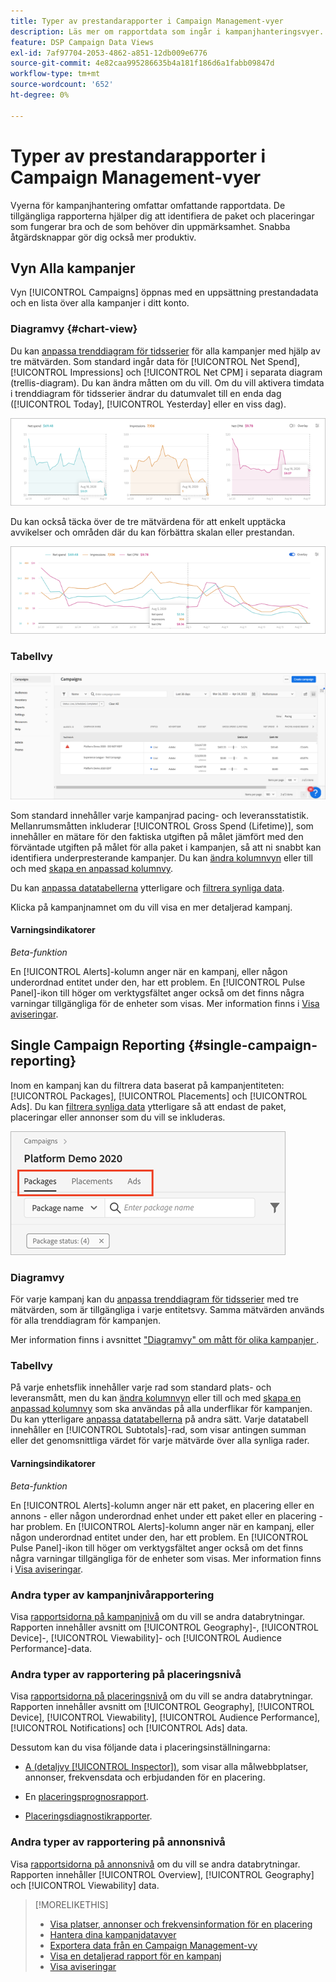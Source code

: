 ```yaml
---
title: Typer av prestandarapporter i Campaign Management-vyer
description: Läs mer om rapportdata som ingår i kampanjhanteringsvyer.
feature: DSP Campaign Data Views
exl-id: 7af97704-2053-4862-a851-12db009e6776
source-git-commit: 4e82caa995286635b4a181f186d6a1fabb09847d
workflow-type: tm+mt
source-wordcount: '652'
ht-degree: 0%

---
```


# Typer av prestandarapporter i Campaign Management-vyer

Vyerna för kampanjhantering omfattar omfattande rapportdata. De tillgängliga rapporterna hjälper dig att identifiera de paket och placeringar som fungerar bra och de som behöver din uppmärksamhet. Snabba åtgärdsknappar gör dig också mer produktiv.

## Vyn Alla kampanjer

Vyn [!UICONTROL Campaigns] öppnas med en uppsättning prestandadata och en lista över alla kampanjer i ditt konto.

### Diagramvy {#chart-view}

Du kan [anpassa trenddiagram för tidsserier](campaign-data-views-manage.md#data-visualizations-manage) för alla kampanjer med hjälp av tre mätvärden. Som standard ingår data för [!UICONTROL Net Spend], [!UICONTROL Impressions] och [!UICONTROL Net CPM] i separata diagram (trellis-diagram). Du kan ändra måtten om du vill. Om du vill aktivera timdata i trenddiagram för tidsserier ändrar du datumvalet till en enda dag ([!UICONTROL Today], [!UICONTROL Yesterday] eller en viss dag).

![separata trenddiagram för tre mätvärden](/help/dsp/assets/trend-chart-separate.png)

Du kan också täcka över de tre mätvärdena för att enkelt upptäcka avvikelser och områden där du kan förbättra skalan eller prestandan.

![trenddiagram med övertäckning](/help/dsp/assets/trend-chart.png)

### Tabellvy

![Kampanjlista](/help/dsp/assets/campaigns-list.png)

Som standard innehåller varje kampanjrad pacing- och leveransstatistik. Mellanrumsmåtten inkluderar [!UICONTROL Gross Spend (Lifetime)], som innehåller en mätare för den faktiska utgiften på målet jämfört med den förväntade utgiften på målet för alla paket i kampanjen, så att ni snabbt kan identifiera underpresterande kampanjer. Du kan [ändra kolumnvyn](campaign-data-views-manage.md#column-view-change) eller till och med [skapa en anpassad kolumnvy](campaign-data-views-manage.md#column-view-create).

Du kan [anpassa datatabellerna](campaign-data-views-manage.md#data-tables-manage) ytterligare och [filtrera synliga data](campaign-data-views-manage.md#filter-data-tables).

Klicka på kampanjnamnet om du vill visa en mer detaljerad kampanj.

#### Varningsindikatorer

*Beta-funktion*

En [!UICONTROL Alerts]-kolumn anger när en kampanj, eller någon underordnad entitet under den, har ett problem. En [!UICONTROL Pulse Panel]-ikon till höger om verktygsfältet anger också om det finns några varningar tillgängliga för de enheter som visas. Mer information finns i [Visa aviseringar](campaign-alerts.md).

## Single Campaign Reporting {#single-campaign-reporting}

Inom en kampanj kan du filtrera data baserat på kampanjentiteten: [!UICONTROL Packages], [!UICONTROL Placements] och [!UICONTROL Ads]. Du kan [filtrera synliga data](campaign-data-views-manage.md#filter-data-tables) ytterligare så att endast de paket, placeringar eller annonser som du vill se inkluderas.

![Flikar för kampanjentitet](/help/dsp/assets/campaign-subtabs.png)

### Diagramvy

För varje kampanj kan du [anpassa trenddiagram för tidsserier](campaign-data-views-manage.md#data-visualizations-manage) med tre mätvärden, som är tillgängliga i varje entitetsvy. Samma mätvärden används för alla trenddiagram för kampanjen.

Mer information finns i avsnittet [&quot;Diagramvy&quot; om mått för olika kampanjer ](#chart-view).

### Tabellvy

På varje enhetsflik innehåller varje rad som standard plats- och leveransmått, men du kan [ändra kolumnvyn](campaign-data-views-manage.md#column-view-change) eller till och med [skapa en anpassad kolumnvy](campaign-data-views-manage.md#column-view-create) som ska användas på alla underflikar för kampanjen. Du kan ytterligare [anpassa datatabellerna](campaign-data-views-manage.md#data-tables-manage) på andra sätt. Varje datatabell innehåller en [!UICONTROL Subtotals]-rad, som visar antingen summan eller det genomsnittliga värdet för varje mätvärde över alla synliga rader.

#### Varningsindikatorer

*Beta-funktion*

En [!UICONTROL Alerts]-kolumn anger när ett paket, en placering eller en annons - eller någon underordnad enhet under ett paket eller en placering - har problem. En [!UICONTROL Alerts]-kolumn anger när en kampanj, eller någon underordnad entitet under den, har ett problem. En [!UICONTROL Pulse Panel]-ikon till höger om verktygsfältet anger också om det finns några varningar tillgängliga för de enheter som visas. Mer information finns i [Visa aviseringar](campaign-alerts.md).

### Andra typer av kampanjnivårapportering

Visa [rapportsidorna på kampanjnivå](/help/dsp/campaign-management/campaigns/campaign-view-report.md) om du vill se andra databrytningar. Rapporten innehåller avsnitt om [!UICONTROL Geography]-, [!UICONTROL Device]-, [!UICONTROL Viewability]- och [!UICONTROL Audience Performance]-data.

### Andra typer av rapportering på placeringsnivå

Visa [rapportsidorna på placeringsnivå](/help/dsp/campaign-management/placements/placement-view-report.md) om du vill se andra databrytningar. Rapporten innehåller avsnitt om [!UICONTROL Geography], [!UICONTROL Device], [!UICONTROL Viewability], [!UICONTROL Audience Performance], [!UICONTROL Notifications] och [!UICONTROL Ads] data.

Dessutom kan du visa följande data i placeringsinställningarna:

* [A (detaljvy [!UICONTROL Inspector])](placement-details-view.md), som visar alla målwebbplatser, annonser, frekvensdata och erbjudanden för en placering.

* En [placeringsprognosrapport](/help/dsp/campaign-management/reports/placement-forecast.md).

* [Placeringsdiagnostikrapporter](/help/dsp/campaign-management/reports/placement-diagnostics.md).


### Andra typer av rapportering på annonsnivå

Visa [rapportsidorna på annonsnivå](/help/dsp/campaign-management/ads/ad-view-report.md) om du vill se andra databrytningar. Rapporten innehåller [!UICONTROL Overview], [!UICONTROL Geography] och [!UICONTROL Viewability] data.

>[!MORELIKETHIS]
>
>* [Visa platser, annonser och frekvensinformation för en placering](placement-details-view.md)
>* [Hantera dina kampanjdatavyer](campaign-data-views-manage.md)
>* [Exportera data från en Campaign Management-vy](campaign-export-data.md)
>* [Visa en detaljerad rapport för en kampanj](/help/dsp/campaign-management/campaigns/campaign-view-report.md)
>* [Visa aviseringar](campaign-alerts.md)
